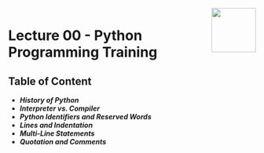 <img align="right" width="90" height="90" src="https://github.com/cs-MohamedAyman/Computer-Science-Textbooks/blob/master/logos/python.jpg">

# Lecture 00 - Python Programming Training

## Table of Content

- ***History of Python***
- ***Interpreter vs. Compiler***
- ***Python Identifiers and Reserved Words***
- ***Lines and Indentation***
- ***Multi-Line Statements***
- ***Quotation and Comments***
